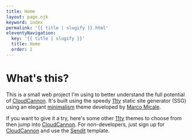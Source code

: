 ```yaml
---
title: Home
layout: page.njk
keyword: index
permalink: '{{ title | slugify }}.html'
eleventyNavigation:
  key: '{{ title | slugify }}'
  title: Home
  order: 1
---
```

# What's this?

This is a small web project I'm using to better understand the full potential of <a target="_blank" rel="noopener" href="https://cloudcannon.com">CloudCannon</a>. It's built using the speedy <a target="_blank" rel="noopener" href="https://www.11ty.dev/">11ty</a> static site generator (SSG) using an elegant <a target="_blank" rel="noopener" href="https://github.com/MarcoMicale/Minimalism">minimalism</a> theme developed by&nbsp;<a target="_blank" rel="noopener" href="https://github.com/MarcoMicale">Marco Micale</a>.

If you want to give it a try, here's some other <a target="_blank" rel="noopener" href="https://www.11ty.dev">11ty</a> themes to choose from then jump into <a target="_blank" rel="noopener" href="https://app.cloudcannon.com/register?trial=cc_standard">CloudCannon</a>. For non-developers, just sign up for <a target="_blank" rel="noopener" href="https://app.cloudcannon.com/register?trial=cc_standard">CloudCannon</a> and use the <a target="_blank" rel="noopener" href="https://github.com/CloudCannon/sendit-eleventy-template">Sendit</a> template.